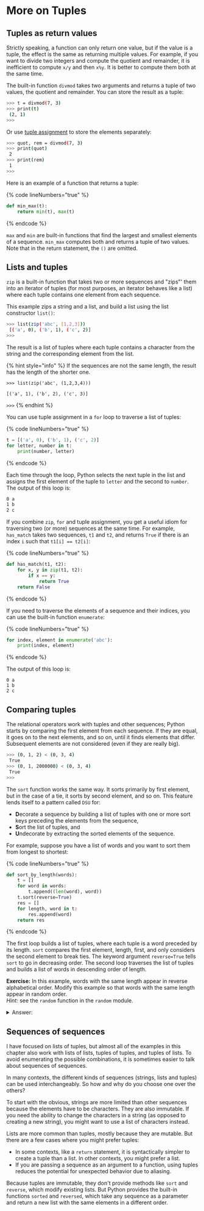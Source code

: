 # More on Tuples

## Tuples as return values

Strictly speaking, a function can only return one value, but if the value is a tuple, the effect is the same as returning multiple values. For example, if you want to divide two integers and compute the quotient and remainder, it is inefficient to compute `x/y` and then `x%y`. It is better to compute them both at the same time.

The built-in function `divmod` takes two arguments and returns a tuple of two values, the quotient and remainder. You can store the result as a tuple:

```bash
>>> t = divmod(7, 3) 
>>> print(t)
 (2, 1)
>>>
```

Or use [tuple assignment](../variables-expressions-and-statements/values-and-types.md#multiple-assignment) to store the elements separately:

```bash
>>> quot, rem = divmod(7, 3)
>>> print(quot)
 2
>>> print(rem)
 1 
>>>
```

Here is an example of a function that returns a tuple:

{% code lineNumbers="true" %}
```python
def min_max(t): 
    return min(t), max(t)
```
{% endcode %}

`max` and `min` are built-in functions that find the largest and smallest elements of a sequence. `min_max` computes both and returns a tuple of two values. Note that in the return statement, the `()` are omitted.

## Lists and tuples

`zip` is a built-in function that takes two or more sequences and "zips"' them into an iterator of tuples (for most purposes, an iterator behaves like a list) where each tuple contains one element from each sequence.

This example zips a string and a list, and build a list using the list constructor `list()`:

```bash
>>> list(zip('abc', [1,2,3]))
 [('a', 0), ('b', 1), ('c', 2)]
>>>
```

The result is a list of tuples where each tuple contains a character from the string and the corresponding element from the list.

{% hint style="info" %}
If the sequences are not the same length, the result has the length of the shorter one.

`>>> list(zip('abc', (1,2,3,4)))`

&#x20; `[('a', 1), ('b', 2), ('c', 3)]`&#x20;

`>>>`
{% endhint %}

You can use tuple assignment in a `for` loop to traverse a list of tuples:

{% code lineNumbers="true" %}
```python
t = [('a', 0), ('b', 1), ('c', 2)] 
for letter, number in t: 
    print(number, letter)
```
{% endcode %}

Each time through the loop, Python selects the next tuple in the list and assigns the first element of the tuple to `letter` and the second to `number`. The output of this loop is:

```bash
0 a 
1 b 
2 c
```

If you combine `zip`, `for` and tuple assignment, you get a useful idiom for traversing two (or more) sequences at the same time. For example, `has_match` takes two sequences, `t1` and `t2`, and returns `True` if there is an index `i` such that `t1[i] == t2[i]`:

{% code lineNumbers="true" %}
```python
def has_match(t1, t2): 
    for x, y in zip(t1, t2): 
        if x == y: 
            return True 
    return False 
```
{% endcode %}

If you need to traverse the elements of a sequence and their indices, you can use the built-in function `enumerate`:

{% code lineNumbers="true" %}
```python
for index, element in enumerate('abc'): 
    print(index, element)
```
{% endcode %}

The output of this loop is:

```
0 a 
1 b 
2 c 
```

## Comparing tuples

The relational operators work with tuples and other sequences; Python starts by comparing the first element from each sequence. If they are equal, it goes on to the next elements, and so on, until it finds elements that differ. Subsequent elements are not considered (even if they are really big).

```bash
>>> (0, 1, 2) < (0, 3, 4) 
 True
>>> (0, 1, 2000000) < (0, 3, 4)
 True
>>>
```

The `sort` function works the same way. It sorts primarily by first element, but in the case of a tie, it sorts by second element, and so on. This feature lends itself to a pattern called `DSU` for:

* **D**ecorate a sequence by building a list of tuples with one or more sort keys preceding the elements from the sequence,
* **S**ort the list of tuples, and
* **U**ndecorate by extracting the sorted elements of the sequence.

For example, suppose you have a list of words and you want to sort them from longest to shortest:

{% code lineNumbers="true" %}
```python
def sort_by_length(words): 
    t = [] 
    for word in words: 
        t.append((len(word), word))
    t.sort(reverse=True)
    res = []
    for length, word in t:
        res.append(word)
    return res
```
{% endcode %}

The first loop builds a list of tuples, where each tuple is a word preceded by its length. `sort` compares the first element, length, first, and only considers the second element to break ties. The keyword argument `reverse=True` tells `sort` to go in decreasing order. The second loop traverses the list of tuples and builds a list of words in descending order of length.

**Exercise:** In this example, words with the same length appear in reverse alphabetical order. Modify this example so that words with the same length appear in random order. \
_Hint:_ see the `random` function in the `random` module.

<details>

<summary>Answer:</summary>



</details>

## Sequences of sequences

I have focused on lists of tuples, but almost all of the examples in this chapter also work with lists of lists, tuples of tuples, and tuples of lists. To avoid enumerating the possible combinations, it is sometimes easier to talk about sequences of sequences.&#x20;

In many contexts, the different kinds of sequences (strings, lists and tuples) can be used interchangeably. So how and why do you choose one over the others?

To start with the obvious, strings are more limited than other sequences because the elements have to be characters. They are also immutable. If you need the ability to change the characters in a string (as opposed to creating a new string), you might want to use a list of characters instead.

Lists are more common than tuples, mostly because they are mutable. But there are a few cases where you might prefer tuples:

* In some contexts, like a `return` statement, it is syntactically simpler to create a tuple than a list. In other contexts, you might prefer a list.&#x20;
* If you are passing a sequence as an argument to a function, using tuples reduces the potential for unexpected behavior due to aliasing.

Because tuples are immutable, they don't provide methods like `sort` and `reverse`, which modify existing lists. But Python provides the built-in functions `sorted` and `reversed`, which take any sequence as a parameter and return a new list with the same elements in a different order.
